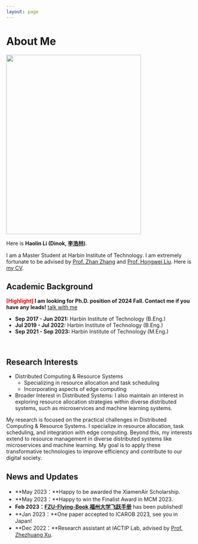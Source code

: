 ```yaml
---
layout: page
---
```


# About Me

<img src="https://dinokli818.github.io/images/" class="floatpic" width="360" height="480">

Here is **Haolin Li (Dinok, [李浩林](https://dinokli818.github.io/file/李浩林-个人简历.pdf))**.

I am a Master Student at Harbin Institute of Technology. I am extremely fortunate to be advised by [Prof. Zhan Zhang](http://homepage.hit.edu.cn/zhangzhanhit?lang=zh) and [Prof. Hongwei Liu](http://homepage.hit.edu.cn/liuhongwei?lang=zh). Here is [my CV](https://dinokli818.github.io/file/CV-HaolinLi.pdf).


## Academic Background

**<font color='red'>[Highlight]</font> I am looking for Ph.D. position of 2024 Fall. Contact me if you have any leads!** [talk with me](https://calendly.com/dinokli818/online-coffee-time)

- **Sep 2017 - Jun 2021:** Harbin Institute of Technology (B.Eng.)
- **Jul 2019 - Jul 2022:** Harbin Institute of Technology (B.Eng.)
- **Sep 2021 - Sep 2023:** Harbin Institute of Technology (M.Eng.)
<br>

## Research Interests

- Distributed Computing & Resource Systems
  - Specializing in resource allocation and task scheduling
  - Incorporating aspects of edge computing
- Broader Interest in Distributed Systems: I also maintain an interest in exploring resource allocation strategies within diverse distributed systems, such as microservices and machine learning systems.

My research is focused on the practical challenges in Distributed Computing & Resource Systems. I specialize in resource allocation, task scheduling, and integration with edge computing. Beyond this, my interests extend to resource management in diverse distributed systems like microservices and machine learning. My goal is to apply these transformative technologies to improve efficiency and contribute to our digital society.


## News and Updates

- **May 2023：**Happy to be awarded the XiamenAir Scholarship.
- **May 2023：**Happy to win the Finalist Award in MCM 2023.
- **Feb 2023：**[**FZU-Flying-Book 福州大学飞跃手册**](https://fzu-fly.online/) has been published!
- **Jan 2023：**One paper accepted to ICAROB 2023, see you in Japan!
- **Dec 2022：**Research assistant at IACTIP Lab, advised by [Prof. Zhezhuang Xu](https://dqxy.fzu.edu.cn/en/info/1009/1072.htm).




